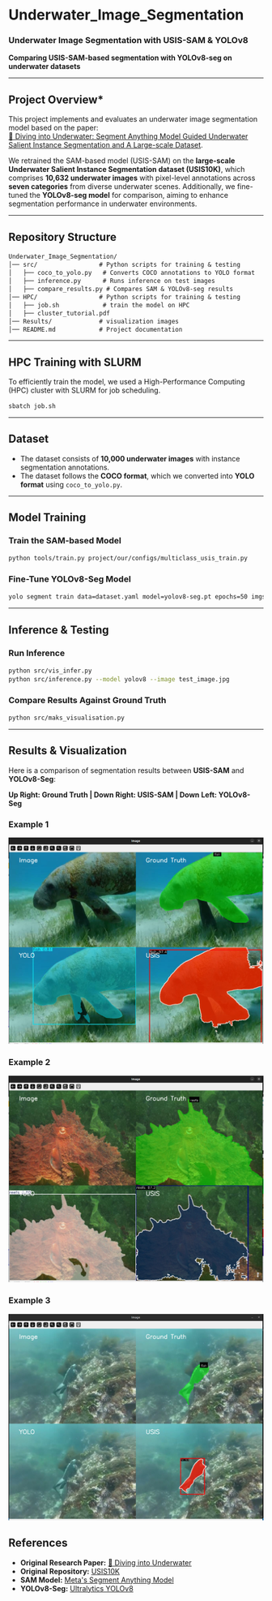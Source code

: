 # Underwater_Image_Segmentation


### Underwater Image Segmentation with USIS-SAM & YOLOv8
**Comparing USIS-SAM-based segmentation with YOLOv8-seg on underwater datasets**  

---

## Project Overview* 
This project implements and evaluates an underwater image segmentation model based on the paper:  
[📄 Diving into Underwater: Segment Anything Model Guided Underwater Salient Instance Segmentation and A Large-scale Dataset](https://arxiv.org/abs/2406.06039).

We retrained the SAM-based model (USIS-SAM) on the **large-scale Underwater Salient Instance Segmentation dataset (USIS10K)**, which comprises **10,632 underwater images** with pixel-level annotations across **seven categories** from diverse underwater scenes. Additionally, we fine-tuned the **YOLOv8-seg model** for comparison, aiming to enhance segmentation performance in underwater environments.

---

## Repository Structure
```
Underwater_Image_Segmentation/
│── src/                 # Python scripts for training & testing
│   ├── coco_to_yolo.py   # Converts COCO annotations to YOLO format
│   ├── inference.py      # Runs inference on test images
│   ├── compare_results.py # Compares SAM & YOLOv8-seg results
│── HPC/                 # Python scripts for training & testing
│   ├── job.sh            # train the model on HPC
│   ├── cluster_tutorial.pdf
│── Results/             # visualization images
│── README.md            # Project documentation

```
---

## HPC Training with SLURM
To efficiently train the model, we used a High-Performance Computing (HPC) cluster with SLURM for job scheduling.
``` bash
sbatch job.sh  
```
---

## Dataset  
- The dataset consists of **10,000 underwater images** with instance segmentation annotations.  
- The dataset follows the **COCO format**, which we converted into **YOLO format** using `coco_to_yolo.py`.  

---


##  Model Training 
### Train the SAM-based Model
```bash
python tools/train.py project/our/configs/multiclass_usis_train.py
```
  
### Fine-Tune YOLOv8-Seg Model
```bash
yolo segment train data=dataset.yaml model=yolov8-seg.pt epochs=50 imgsz=640
```

---

## Inference & Testing 
### Run Inference
```bash
python src/vis_infer.py
python src/inference.py --model yolov8 --image test_image.jpg
```

### Compare Results Against Ground Truth
```bash
python src/maks_visualisation.py 
```
---

## Results & Visualization

Here is a comparison of segmentation results between **USIS-SAM** and **YOLOv8-Seg**:

**Up Right: Ground Truth | Down Right: USIS-SAM | Down Left: YOLOv8-Seg**
### Example 1
![Segmentation Comparison](Results/Screenshot%20from%202024-12-17%2010-12-50.png)

### Example 2
![Segmentation Comparison](Results/Screenshot%20from%202024-12-17%2010-13-53.png)

### Example 3
![Segmentation Comparison](Results/Screenshot%20from%202024-12-17%2010-15-46.png)




##  **References**  
- **Original Research Paper:** [📄 Diving into Underwater](https://arxiv.org/abs/2406.06039)
- **Original Repository:** [USIS10K](https://github.com/LiamLian0727/USIS10K/tree/main)
- **SAM Model:** [Meta's Segment Anything Model](https://github.com/facebookresearch/segment-anything)  
- **YOLOv8-Seg:** [Ultralytics YOLOv8](https://github.com/ultralytics/ultralytics)  

